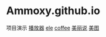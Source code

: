 # Ammoxy.github.io
项目演示
<a href="https://ammoxy.github.io/dist/index.html#/">播放器</a>
<a href="../dist-shop/index.html">ele</a>
<a href="../dist - coffee/index.html">coffee</a>
<a href="../meilishuo/index.html">美丽说</a>
<a href="../metu/index.html">美图</a>
